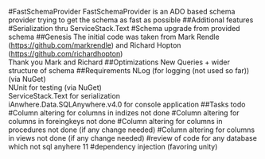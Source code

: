 #FastSchemaProvider 
FastSchemaProvider is an ADO based schema provider trying to get the schema as fast as possible
##Additional features
#Serialization thru ServiceStack.Text
#Schema upgrade from provided schema
##Genesis
The initial code was taken from Mark Rendle (https://github.com/markrendle) and  Richard Hopton (https://github.com/richardhopton)  
Thank you Mark and Richard
##Optimizations
New Queries + wider structure of schema
##Requirements
NLog (for logging (not used so far)) (via NuGet)  
NUnit for testing (via NuGet)  
ServiceStack.Text for serialization  
iAnwhere.Data.SQLAnywhere.v4.0 for console application
##Tasks todo
#Column altering for columns in indizes not done
#Column altering for columns in foreingkeys not done
#Column altering for columns in procedures not done (if any change needed)
#Column altering for columns in views not done (if any change needed)
#review of code for any database which not sql anyhere 11
#dependency injection (favoring unity)